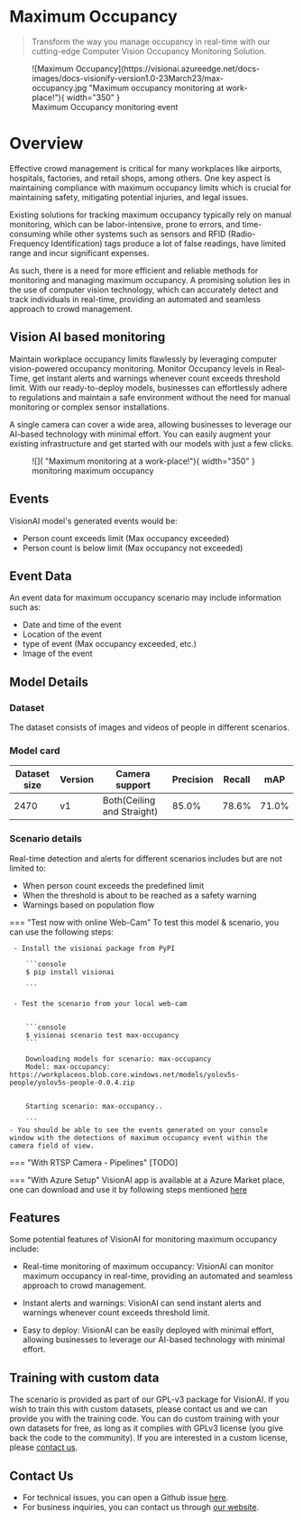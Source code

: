 # **Maximum Occupancy**

> Transform the way you manage occupancy in real-time with our cutting-edge Computer Vision Occupancy Monitoring Solution.

<figure markdown>
  ![Maximum Occupancy](https://visionai.azureedge.net/docs-images/docs-visionify-version1.0-23March23/max-occupancy.jpg "Maximum occupancy monitoring at work-place!"){ width="350" }
  <figcaption>Maximum Occupancy monitoring event</figcaption>
</figure>

# Overview
Effective crowd management is critical for many workplaces like airports, hospitals, factories, and retail shops, among others. One key aspect is maintaining compliance with maximum occupancy limits which is  crucial for maintaining safety, mitigating potential injuries, and legal issues. 

Existing solutions for tracking maximum occupancy typically rely on manual monitoring, which can be labor-intensive, prone to errors, and time-consuming while other systems such as sensors and RFID (Radio-Frequency Identification) tags produce a lot of false readings, have limited range and incur significant expenses.

As such, there is a need for more efficient and reliable methods for monitoring and managing maximum occupancy. A promising solution lies in the use of computer vision technology, which can accurately detect and track individuals in real-time, providing an automated and seamless approach to crowd management.


## Vision AI based monitoring

Maintain workplace occupancy limits flawlessly by leveraging computer vision-powered occupancy monitoring. Monitor Occupancy levels in Real-Time, get instant alerts and warnings whenever count exceeds threshold limit. With our ready-to-deploy models, businesses can effortlessly adhere to regulations and maintain a safe environment without the need for manual monitoring or complex sensor installations. 

A single camera can cover a wide area, allowing businesses to leverage our AI-based technology with minimal effort. You can easily augment your existing infrastructure and get started with our models with just a few clicks.


<figure markdown>
  ![]( "Maximum monitoring at a work-place!"){ width="350" }
  <figcaption>monitoring maximum occupancy</figcaption>
</figure>

## Events

VisionAI model's generated events would be:

- Person count exceeds limit (Max occupancy exceeded)
- Person count is below limit (Max occupancy not exceeded)

## Event Data
An event data for maximum occupancy scenario may include information such as:

- Date and time of the event
- Location of the event
- type of event (Max occupancy exceeded, etc.)
- Image of the event

## Model Details

### Dataset
The dataset consists of images and videos of people in different scenarios.    

### Model card

 <div class="table">
    <table class="fl-table">
        <thead>
        <tr><th>Dataset size</th>
            <th>Version</th>
            <th>Camera support</th>
            <th>Precision</th>
            <th>Recall</th>
            <th> mAP  </th>  
        </thead>
        <tbody>
        <tr>
            <td>2470</td>
            <td>v1</td>
            <td>Both(Ceiling and Straight)</td>
            <td>85.0% </td>
            <td>78.6% </td>
            <td>71.0% </td>
        </tr>
        </tbody>
    </table>
</div>

### Scenario details
  

Real-time detection and alerts for different scenarios includes but are not limited to:

- When person count exceeds the predefined limit
- When the threshold is about to be reached as a safety warning
- Warnings based on population flow

=== "Test now with online Web-Cam"
     To test this model & scenario, you can use the following steps:

     - Install the visionai package from PyPI
     
        ```console
        $ pip install visionai
        
        ```
     
     - Test the scenario from your local web-cam
     

        ```console
        $ visionai scenario test max-occupancy
        ```

        Downloading models for scenario: max-occupancy
        Model: max-occupancy: https://workplaceos.blob.core.windows.net/models/yolov5s-people/yolov5s-people-0.0.4.zip
        

        Starting scenario: max-occupancy..

        ```
    - You should be able to see the events generated on your console window with the detections of maximum occupancy event within the camera field of view.

=== "With RTSP Camera - Pipelines"
     [TODO]
 
=== "With Azure Setup"
     VisionAI app is available at a Azure Market place, one can download and use it by following steps mentioned [here](../reference/azure-managed-app.md)



## Features

Some potential features of VisionAI for monitoring maximum occupancy include:

- Real-time monitoring of maximum occupancy: VisionAI can monitor maximum occupancy in real-time, providing an automated and seamless approach to crowd management.

- Instant alerts and warnings: VisionAI can send instant alerts and warnings whenever count exceeds threshold limit.

- Easy to deploy: VisionAI can be easily deployed with minimal effort, allowing businesses to leverage our AI-based technology with minimal effort.

## Training with custom data

The scenario is provided as part of our GPL-v3 package for VisionAI. If you wish to train this with custom datasets, please contact us and we can provide you with the training code. You can do custom training with your own datasets for free, as long as it complies with GPLv3 license (you give back the code to the community). If you are interested in a custom license, please [contact us](../company/contact.md).


## Contact Us

- For technical issues, you can open a Github issue [here](https://github.com/visionify/visionai).
- For business inquiries, you can contact us through [our website](https://visionify.ai/contact-us/).